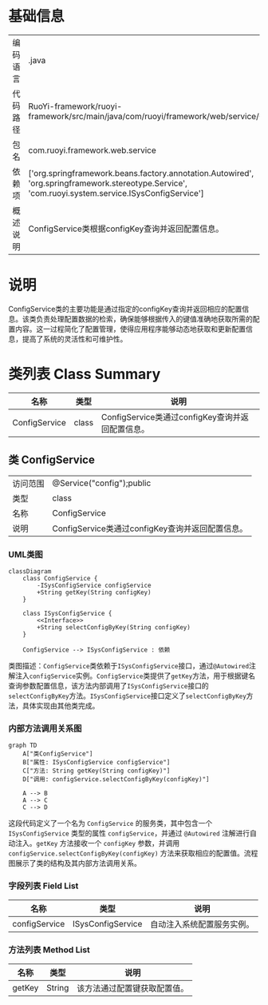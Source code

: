 # 基础信息

|      |      |
|------|------|
| 编码语言 | .java |
| 代码路径 | RuoYi-framework/ruoyi-framework/src/main/java/com/ruoyi/framework/web/service/ConfigService.java |
| 包名 | com.ruoyi.framework.web.service |
| 依赖项 | ['org.springframework.beans.factory.annotation.Autowired', 'org.springframework.stereotype.Service', 'com.ruoyi.system.service.ISysConfigService'] |
| 概述说明 | ConfigService类根据configKey查询并返回配置信息。 |

# 说明

ConfigService类的主要功能是通过指定的configKey查询并返回相应的配置信息。该类负责处理配置数据的检索，确保能够根据传入的键值准确地获取所需的配置内容。这一过程简化了配置管理，使得应用程序能够动态地获取和更新配置信息，提高了系统的灵活性和可维护性。

# 类列表 Class Summary

| 名称   | 类型  | 说明 |
|-------|------|-------------|
| ConfigService | class | ConfigService类通过configKey查询并返回配置信息。 |



## 类 ConfigService

|      |      |
|------|------|
| 访问范围 | @Service("config");public |
| 类型 | class |
| 名称 | ConfigService |
| 说明 | ConfigService类通过configKey查询并返回配置信息。 |


### UML类图

```mermaid
classDiagram
    class ConfigService {
        -ISysConfigService configService
        +String getKey(String configKey)
    }

    class ISysConfigService {
        <<Interface>>
        +String selectConfigByKey(String configKey)
    }

    ConfigService --> ISysConfigService : 依赖
```

类图描述：`ConfigService`类依赖于`ISysConfigService`接口，通过`@Autowired`注解注入`configService`实例。`ConfigService`类提供了`getKey`方法，用于根据键名查询参数配置信息，该方法内部调用了`ISysConfigService`接口的`selectConfigByKey`方法。`ISysConfigService`接口定义了`selectConfigByKey`方法，具体实现由其他类完成。


### 内部方法调用关系图

```mermaid
graph TD
    A["类ConfigService"]
    B["属性: ISysConfigService configService"]
    C["方法: String getKey(String configKey)"]
    D["调用: configService.selectConfigByKey(configKey)"]

    A --> B
    A --> C
    C --> D
```

这段代码定义了一个名为 `ConfigService` 的服务类，其中包含一个 `ISysConfigService` 类型的属性 `configService`，并通过 `@Autowired` 注解进行自动注入。`getKey` 方法接收一个 `configKey` 参数，并调用 `configService.selectConfigByKey(configKey)` 方法来获取相应的配置值。流程图展示了类的结构及其内部方法调用关系。

### 字段列表 Field List

| 名称  | 类型  | 说明 |
|-------|-------|------|
| configService | ISysConfigService | 自动注入系统配置服务实例。 |

### 方法列表 Method List

| 名称  | 类型  | 说明 |
|-------|-------|------|
| getKey | String | 该方法通过配置键获取配置值。 |




